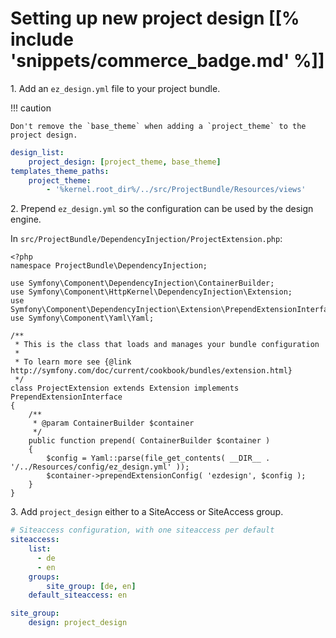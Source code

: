 # Setting up new project design [[% include 'snippets/commerce_badge.md' %]]

1\. Add an `ez_design.yml` file to your project bundle.

!!! caution
    
    Don't remove the `base_theme` when adding a `project_theme` to the project design.

``` yaml
design_list:
    project_design: [project_theme, base_theme]
templates_theme_paths:
    project_theme:
        - '%kernel.root_dir%/../src/ProjectBundle/Resources/views'
```

2\. Prepend `ez_design.yml` so the configuration can be used by the design engine.

In `src/ProjectBundle/DependencyInjection/ProjectExtension.php`:

``` 
<?php
namespace ProjectBundle\DependencyInjection;

use Symfony\Component\DependencyInjection\ContainerBuilder;
use Symfony\Component\HttpKernel\DependencyInjection\Extension;
use Symfony\Component\DependencyInjection\Extension\PrependExtensionInterface;
use Symfony\Component\Yaml\Yaml;

/**
 * This is the class that loads and manages your bundle configuration
 *
 * To learn more see {@link http://symfony.com/doc/current/cookbook/bundles/extension.html}
 */
class ProjectExtension extends Extension implements PrependExtensionInterface
{
    /**
     * @param ContainerBuilder $container
     */
    public function prepend( ContainerBuilder $container )
    {
        $config = Yaml::parse(file_get_contents( __DIR__ . '/../Resources/config/ez_design.yml' ));
        $container->prependExtensionConfig( 'ezdesign', $config );
    }
}
```

3\. Add `project_design` either to a SiteAccess or SiteAccess group.

``` yaml
# Siteaccess configuration, with one siteaccess per default
siteaccess:
    list:
      - de
      - en
    groups:
        site_group: [de, en]
    default_siteaccess: en

site_group:
    design: project_design
```
